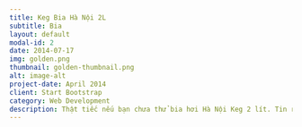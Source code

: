 ```yaml
---
title: Keg Bia Hà Nội 2L
subtitle: Bia
layout: default
modal-id: 2
date: 2014-07-17
img: golden.png
thumbnail: golden-thumbnail.png
alt: image-alt
project-date: April 2014
client: Start Bootstrap
category: Web Development
description: Thật tiếc nếu bạn chưa thử bia hơi Hà Nội Keg 2 lít. Tin rằng dù là một khách hàng sành bia hay nhạy cảm với đồ uống có cồn cũng sẽ nhanh chóng bị thức uống này “thuyết phục”. Bởi lẽ, hương vị đậm đà, cảm giác cay nồng nhưng không sốc lên mũi sẽ khiến cánh mày râu thêm hừng hực khí thế. Quan trọng hơn cả, giá bia hơi Hà Nội Keg 2 lít chỉ 90.000đ. So với các sản phẩm hiện tại, mức giá này rất xứng đáng với giá trị mà bia hơi Hà Nội Keg 2 lít mang lại. Hơn thế nữa, sản phẩm được bảo quản trong vỏ inox rất sang trọng, phù hợp với sở thích của nhiều đấng mày râu. Kích thước bia hơi Hà Nội Keg 2 lít nhỏ gọn, dễ sử dụng hơn so với bom 50 lít. Đây là dòng thức uống được nhiều tiệc họp mặt, đám cưới, đám giỗ,…lựa chọn. Bạn cũng có thể mang theo khi đi du lịch mà không lo bia bị vỡ, nứt hay rò rỉ ra ngoài.  
---
```

